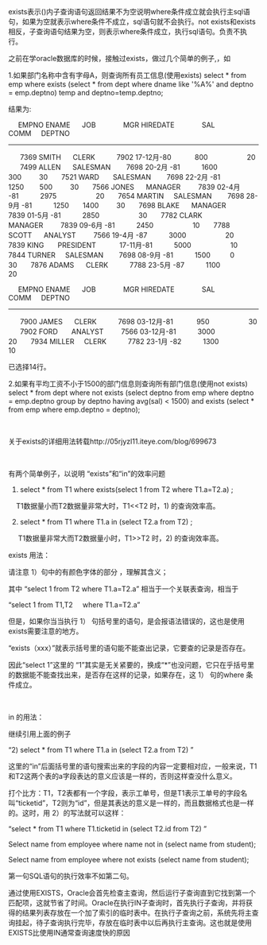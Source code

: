 exists表示()内子查询语句返回结果不为空说明where条件成立就会执行主sql语句，如果为空就表示where条件不成立，sql语句就不会执行。not exists和exists相反，子查询语句结果为空，则表示where条件成立，执行sql语句。负责不执行。

之前在学oracle数据库的时候，接触过exists，做过几个简单的例子,，如

1.如果部门名称中含有字母A，则查询所有员工信息(使用exists)
select * from emp where exists (select * from dept where dname like '%A%' and deptno = emp.deptno) temp and deptno=temp.deptno;

结果为:


     EMPNO ENAME      JOB              MGR HIREDATE              SAL       COMM     DEPTNO
---------- ---------- --------- ---------- -------------- ---------- ---------- ----------
      7369 SMITH      CLERK           7902 17-12月-80            800                    20
      7499 ALLEN      SALESMAN        7698 20-2月 -81           1600        300         30
      7521 WARD       SALESMAN        7698 22-2月 -81           1250        500         30
      7566 JONES      MANAGER         7839 02-4月 -81           2975                    20
      7654 MARTIN     SALESMAN        7698 28-9月 -81           1250       1400         30
      7698 BLAKE      MANAGER         7839 01-5月 -81           2850                    30
      7782 CLARK      MANAGER         7839 09-6月 -81           2450                    10
      7788 SCOTT      ANALYST         7566 19-4月 -87           3000                    20
      7839 KING       PRESIDENT            17-11月-81           5000                    10
      7844 TURNER     SALESMAN        7698 08-9月 -81           1500          0         30
      7876 ADAMS      CLERK           7788 23-5月 -87           1100                    20

     EMPNO ENAME      JOB              MGR HIREDATE              SAL       COMM     DEPTNO
---------- ---------- --------- ---------- -------------- ---------- ---------- ----------
      7900 JAMES      CLERK           7698 03-12月-81            950                    30
      7902 FORD       ANALYST         7566 03-12月-81           3000                    20
      7934 MILLER     CLERK           7782 23-1月 -82           1300                    10

已选择14行。

2.如果有平均工资不小于1500的部门信息则查询所有部门信息(使用not exists)
select * from dept where not exists (select deptno from emp where deptno = emp.deptno group by deptno having avg(sal) < 1500) and exists (select * from emp where emp.deptno = deptno);

 

关于exists的详细用法转载http://05rjyzl11.iteye.com/blog/699673

 

有两个简单例子，以说明 “exists”和“in”的效率问题

1) select * from T1 where exists(select 1 from T2 where T1.a=T2.a) ;

    T1数据量小而T2数据量非常大时，T1<<T2 时，1) 的查询效率高。

2) select * from T1 where T1.a in (select T2.a from T2) ;

     T1数据量非常大而T2数据量小时，T1>>T2 时，2) 的查询效率高。

exists 用法：

请注意 1）句中的有颜色字体的部分 ，理解其含义；

其中 “select 1 from T2 where T1.a=T2.a” 相当于一个关联表查询，相当于

“select 1 from T1,T2     where T1.a=T2.a”

但是，如果你当当执行 1） 句括号里的语句，是会报语法错误的，这也是使用exists需要注意的地方。

“exists（xxx）”就表示括号里的语句能不能查出记录，它要查的记录是否存在。

因此“select 1”这里的 “1”其实是无关紧要的，换成“*”也没问题，它只在乎括号里的数据能不能查找出来，是否存在这样的记录，如果存在，这 1） 句的where 条件成立。

 

in 的用法：

继续引用上面的例子

“2) select * from T1 where T1.a in (select T2.a from T2) ”

这里的“in”后面括号里的语句搜索出来的字段的内容一定要相对应，一般来说，T1和T2这两个表的a字段表达的意义应该是一样的，否则这样查没什么意义。

打个比方：T1，T2表都有一个字段，表示工单号，但是T1表示工单号的字段名叫“ticketid”，T2则为“id”，但是其表达的意义是一样的，而且数据格式也是一样的。这时，用 2）的写法就可以这样：

“select * from T1 where T1.ticketid in (select T2.id from T2) ”

Select name from employee where name not in (select name from student);

Select name from employee where not exists (select name from student);

第一句SQL语句的执行效率不如第二句。

通过使用EXISTS，Oracle会首先检查主查询，然后运行子查询直到它找到第一个匹配项，这就节省了时间。Oracle在执行IN子查询时，首先执行子查询，并将获得的结果列表存放在一个加了索引的临时表中。在执行子查询之前，系统先将主查询挂起，待子查询执行完毕，存放在临时表中以后再执行主查询。这也就是使用EXISTS比使用IN通常查询速度快的原因
